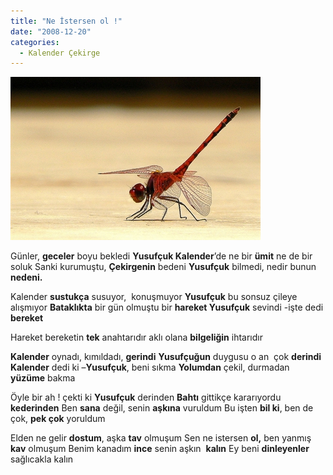 ```yaml
---
title: "Ne İstersen ol !"
date: "2008-12-20"
categories: 
  - Kalender Çekirge
---
```


[![yusufcuk.jpg](../uploads/2008/12/yusufcuk.jpg)](../uploads/2008/12/yusufcuk.jpg "yusufcuk.jpg")

Günler, **geceler** boyu bekledi **Yusufçuk Kalender**’de ne bir **ümit** ne de bir soluk Sanki kurumuştu, **Çekirgenin** bedeni **Yusufçuk** bilmedi, nedir bunun **nedeni.**

Kalender **sustukça** susuyor,  konuşmuyor **Yusufçuk** bu sonsuz çileye alışmıyor **Bataklıkta** bir gün olmuştu bir **hareket Yusufçuk** sevindi -işte dedi **bereket**

Hareket bereketin **tek** anahtarıdır aklı olana **bilgeliğin** ihtarıdır

**Kalender** oynadı, kımıldadı, **gerindi** **Yusufçuğun** duygusu o an  çok **derindi Kalender** dedi ki –**Yusufçuk**, beni sıkma **Yolumdan** çekil, durmadan **yüzüme** bakma

Öyle bir ah ! çekti ki **Yusufçuk** derinden **Bahtı** gittikçe kararıyordu **kederinden** Ben **sana** değil, senin **aşkına** vuruldum Bu işten **bil ki**, ben de çok, **pek çok** yoruldum

Elden ne gelir **dostum**, aşka **tav** olmuşum Sen ne istersen **ol,** ben yanmış  **kav** olmuşum Benim kanadım **ince** senin aşkın  **kalın** Ey beni **dinleyenler** sağlıcakla kalın

